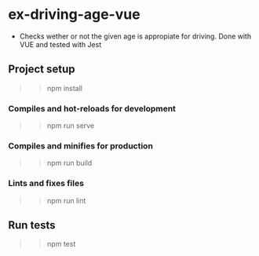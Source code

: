 # ex-driving-age-vue

- Checks wether or not the given age is appropiate for driving. Done with VUE and tested with Jest

## Project setup

>> npm install


### Compiles and hot-reloads for development

>> npm run serve


### Compiles and minifies for production

>> npm run build


### Lints and fixes files

>> npm run lint

## Run tests

>> npm test


